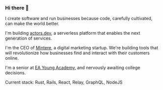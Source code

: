 ### Hi there 👋

I create software and run businesses because code, carefully cultivated, can make the world better.

I'm building [actors.dev](https://actors.dev), a serverless platform that enables the next generation of services.

I'm the CEO of [Mintere](https://mintere.com), a digital marketing startup. We're building tools that will revolutionize how businesses find and interact with their customers online.

I'm a senior at [EA Young Academy](https://eayoungacademy.com), and nervously awaiting college decisions.

Current stack: Rust, Rails, React, Relay, GraphQL, NodeJS

